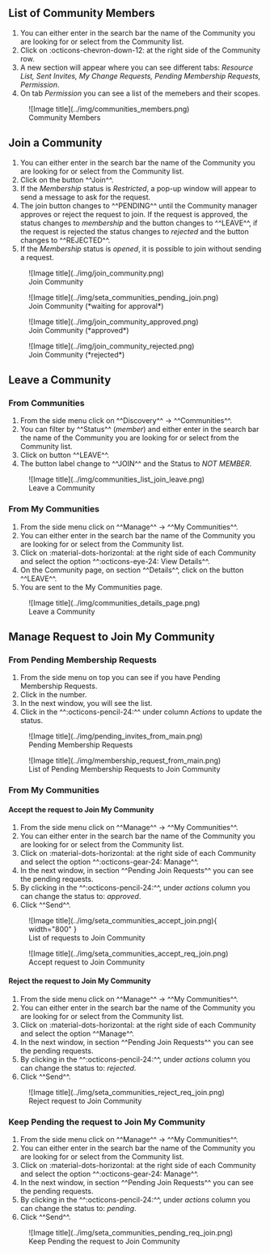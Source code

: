 ## List of Community Members

1. You can either enter in the search bar the name of the Community you are looking for or select from the Community list.             
2. Click on :octicons-chevron-down-12: at the right side of the Community row.      
3. A new section will appear where you can see different tabs: *Resource List, Sent Invites, My Change Requests, Pending Membership Requests, Permission*.                  
4. On tab *Permission* you can see a list of the memebers and their scopes.              

<figure markdown>
  ![Image title](../img/communities_members.png)
  <figcaption>Community Members</figcaption>
</figure>


<!-- ## Remove a Member of the Community 

### From Communities 
1. From the side menu click on ^^Discovery^^ -> ^^Communities^^.       
2. You can filter by ^^Status^^ (*MEMBER*) and either enter in the search bar the name of the Community you are looking for or select from the Community list.      
3. Click on :octicons-eye-24: at the right side of the Community row.       
4. On the Community page, on section ^^STATS^^, click on the badge with the number of members.
5. On the List of Members page, under column ^^Actions^^ click on the :octicons-trash-24: to remove the member.
6. Click ^^Confirm^^            

<figure markdown>
  ![Image title](../img/communities_list.png)
  <figcaption>Communities</figcaption>
</figure>
  

<figure markdown>
  ![Image title](../img/remove_community_member.png)
  <figcaption>Remove Community Member</figcaption>
</figure>



## Block a member of the Community

### From Communities 
1. From the side menu click on ^^Discovery^^ -> ^^Communities^^.       
2. You can filter by ^^Status^^ (*member*) and either enter in the search bar the name of the Community you are looking for or select from the Community list.      
3. Click on :octicons-eye-24: at the right side of the Community row.       
4. On the Community page, on section ^^STATS^^, click on the badge with the number of members.
5. On the List of Members page, under column ^^Actions^^ click on the :octicons-pencil-24: and change the status to *blocked*.
6. Click ^^Send^^            

<figure markdown>
  ![Image title](../img/communities_list.png)
  <figcaption>Communities</figcaption>
</figure>

<figure markdown>
  ![Image title](../img/block_member.png)
  <figcaption>Block Community Member</figcaption>
</figure>

<!--### Display the available memberships 
> (*to check*)-->

## Join a Community

1. You can either enter in the search bar the name of the Community you are looking for or select from the Community list.      
2. Click on the button ^^Join^^.     
3. If the *Membership* status is *Restricted*, a pop-up window will appear to send a message to ask for the request.      
4. The join button changes to ^^PENDING^^ until the Community manager approves or reject the request to join. If the request is approved, the status changes to *membership* and the button changes to ^^LEAVE^^, if the request is rejected the status changes to *rejected* and the button changes to ^^REJECTED^^.
5. If the *Membership* status is *opened*, it is possible to join without sending a request.  
    

<figure markdown>
  ![Image title](../img/join_community.png)
  <figcaption>Join Community</figcaption>
</figure>

<figure markdown>
  ![Image title](../img/seta_communities_pending_join.png)
  <figcaption>Join Community (*waiting for approval*)</figcaption>
</figure>

<figure markdown>
  ![Image title](../img/join_community_approved.png)
  <figcaption>Join Community (*approved*)</figcaption>
</figure>

<figure markdown>
  ![Image title](../img/join_community_rejected.png)
  <figcaption>Join Community (*rejected*)</figcaption>
</figure>


## Leave a Community

### From Communities 

1. From the side menu click on ^^Discovery^^ -> ^^Communities^^.       
2. You can filter by ^^Status^^ (*member*) and either enter in the search bar the name of the Community you are looking for or select from the Community list.      
3. Click on button ^^LEAVE^^.       
4. The button label change to ^^JOIN^^ and the Status to *NOT MEMBER*.              

<figure markdown>
  ![Image title](../img/communities_list_join_leave.png)
  <figcaption>Leave a Community</figcaption>
</figure>


### From My Communities

1. From the side menu click on ^^Manage^^ -> ^^My Communities^^.       
2. You can either enter in the search bar the name of the Community you are looking for or select from the Community list.      
3. Click on :material-dots-horizontal: at the right side of each Community and select the option ^^:octicons-eye-24: View Details^^.       
4. On the Community page, on section ^^Details^^, click on the button ^^LEAVE^^.                 
5. You are sent to the My Communities page.


<figure markdown>
  ![Image title](../img/communities_details_page.png)
  <figcaption>Leave a Community</figcaption>
</figure>



## Manage Request to Join My Community

### From Pending Membership Requests

1. From the side menu on top you can see if you have Pending Membership Requests.  
2. Click in the number.           
3. In the next window, you will see the list.            
4. Click in the ^^:octicons-pencil-24:^^ under column *Actions* to update the status.

<figure markdown>
  ![Image title](../img/pending_invites_from_main.png)
  <figcaption>Pending Membership Requests</figcaption>
</figure>

<figure markdown>
  ![Image title](../img/membership_request_from_main.png)
  <figcaption>List of Pending Membership Requests to Join Community</figcaption>
</figure>

### From My Communities 

#### Accept the request to Join My Community
                  
1. From the side menu click on ^^Manage^^ -> ^^My Communities^^.       
2. You can either enter in the search bar the name of the Community you are looking for or select from the Community list.      
3. Click on :material-dots-horizontal: at the right side of each Community and select the option  ^^:octicons-gear-24: Manage^^.       
4. In the next window, in section ^^Pending Join Requests^^ you can see the pending requests.                     
5. By clicking in the ^^:octicons-pencil-24:^^, under *actions* column you can change the status to: *approved*.
6. Click ^^Send^^.      

 
<figure markdown>
  ![Image title](../img/seta_communities_accept_join.png){ width="800" }
  <figcaption>List of requests to Join Community</figcaption>
</figure>

<figure markdown>
  ![Image title](../img/seta_communities_accept_req_join.png)
  <figcaption>Accept request to Join Community</figcaption>
</figure>

#### Reject the request to Join My Community        
                  
1. From the side menu click on ^^Manage^^ -> ^^My Communities^^.       
2. You can either enter in the search bar the name of the Community you are looking for or select from the Community list.      
3. Click on :material-dots-horizontal: at the right side of each Community and select the option ^^Manage^^.       
4. In the next window, in section ^^Pending Join Requests^^ you can see the pending requests.                     
5. By clicking in the ^^:octicons-pencil-24:^^, under *actions* column you can change the status to: *rejected*.
6. Click ^^Send^^.      

 
<figure markdown>
  ![Image title](../img/seta_communities_reject_req_join.png)
  <figcaption>Reject request to Join Community</figcaption>
</figure>

### Keep Pending the request to Join My Community        
                  
1. From the side menu click on ^^Manage^^ -> ^^My Communities^^.       
2. You can either enter in the search bar the name of the Community you are looking for or select from the Community list.      
3. Click on :material-dots-horizontal: at the right side of each Community and select the option  ^^:octicons-gear-24: Manage^^.       
4. In the next window, in section ^^Pending Join Requests^^ you can see the pending requests.                     
5. By clicking in the ^^:octicons-pencil-24:^^, under *actions* column you can change the status to: *pending*.
6. Click ^^Send^^.      

 
<figure markdown>
  ![Image title](../img/seta_communities_pending_req_join.png)
  <figcaption>Keep Pending the request to Join Community</figcaption>
</figure>






